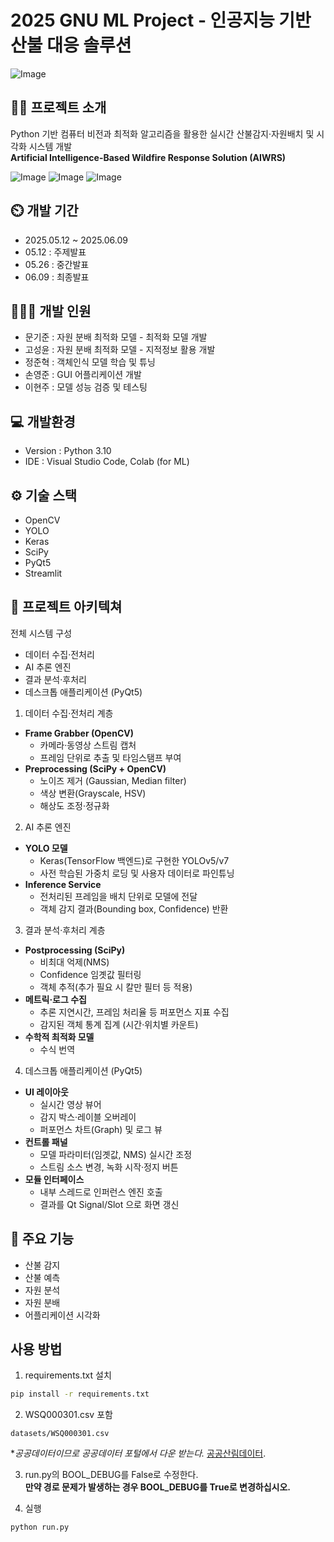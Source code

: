 # **2025 GNU ML Project - 인공지능 기반 산불 대응 솔루션**
![Image](https://gijun.notion.site/image/attachment%3A777fa5bd-03a7-4c8d-a01f-9899cb00eff8%3AChatGPT_Image_2025%EB%85%84_5%EC%9B%94_24%EC%9D%BC_%EC%98%A4%EC%A0%84_10_28_12.png?table=block&id=1fde7e8d-fc4a-8001-b258-f03de2dd3bf7&spaceId=beb5f5c9-5ecd-4100-95bc-79cc3c53ea0e&width=1420&userId=&cache=v2)


## **👨‍🏫 프로젝트 소개**
Python 기반 컴퓨터 비전과 최적화 알고리즘을 활용한 실시간 산불감지·자원배치 및 시각화 시스템 개발  
**Artificial Intelligence-Based Wildfire Response Solution (AIWRS)**

![Image](https://gijun.notion.site/image/attachment%3A29265e95-2cc3-4a6e-a159-de5ab6fff609%3A%EC%8A%A4%ED%81%AC%EB%A6%B0%EC%83%B7_2025-05-22_152427.png?table=block&id=1fbe7e8d-fc4a-8050-a07b-d0616ffcaff1&spaceId=beb5f5c9-5ecd-4100-95bc-79cc3c53ea0e&width=1420&userId=&cache=v2)
![Image](https://gijun.notion.site/image/attachment%3A440094bc-5812-4661-ba0b-0d8e8e8e470e%3A%EC%8A%A4%ED%81%AC%EB%A6%B0%EC%83%B7_2025-05-22_152432.png?table=block&id=1fbe7e8d-fc4a-80fe-bcbc-fd2abd458059&spaceId=beb5f5c9-5ecd-4100-95bc-79cc3c53ea0e&width=1420&userId=&cache=v2)
![Image](https://gijun.notion.site/image/attachment%3A579e725a-2fab-4fb2-b1ba-6f3f1543edf0%3A%EC%8A%A4%ED%81%AC%EB%A6%B0%EC%83%B7_2025-05-22_152436.png?table=block&id=1fbe7e8d-fc4a-8019-a2c9-db1050b2393d&spaceId=beb5f5c9-5ecd-4100-95bc-79cc3c53ea0e&width=1420&userId=&cache=v2)

## **⏲️ 개발 기간**

- 2025.05.12 ~ 2025.06.09
- 05.12 : 주제발표
- 05.26 : 중간발표
- 06.09 : 최종발표

## **🧑‍🤝‍🧑 개발 인원**

- 문기준 : 자원 분배 최적화 모델 - 최적화 모델 개발
- 고성윤 : 자원 분배 최적화 모델 - 지적정보 활용 개발
- 정준혁 : 객체인식 모델 학습 및 튜닝
- 손영준 : GUI 어플리케이션 개발
- 이현주 : 모델 성능 검증 및 테스팅

## **💻 개발환경**
- Version : Python 3.10
- IDE : Visual Studio Code, Colab (for ML)

## **⚙️ 기술 스택**
- OpenCV
- YOLO
- Keras
- SciPy
- PyQt5
- Streamlit

## **📝 프로젝트 아키텍쳐**
전체 시스템 구성

- 데이터 수집·전처리
- AI 추론 엔진
- 결과 분석·후처리
- 데스크톱 애플리케이션 (PyQt5)


1. 데이터 수집·전처리 계층

- **Frame Grabber (OpenCV)**
    - 카메라·동영상 스트림 캡처
    - 프레임 단위로 추출 및 타임스탬프 부여
- **Preprocessing (SciPy + OpenCV)**
    - 노이즈 제거 (Gaussian, Median filter)
    - 색상 변환(Grayscale, HSV)
    - 해상도 조정·정규화


2. AI 추론 엔진

- **YOLO 모델**
    - Keras(TensorFlow 백엔드)로 구현한 YOLOv5/v7
    - 사전 학습된 가중치 로딩 및 사용자 데이터로 파인튜닝
- **Inference Service**
    - 전처리된 프레임을 배치 단위로 모델에 전달
    - 객체 감지 결과(Bounding box, Confidence) 반환


3. 결과 분석·후처리 계층

- **Postprocessing (SciPy)**
    - 비최대 억제(NMS)
    - Confidence 임곗값 필터링
    - 객체 추적(추가 필요 시 칼만 필터 등 적용)
- **메트릭·로그 수집**
    - 추론 지연시간, 프레임 처리율 등 퍼포먼스 지표 수집
    - 감지된 객체 통계 집계 (시간·위치별 카운트)
- **수학적 최적화 모델**
    - 수식 번역


4. 데스크톱 애플리케이션 (PyQt5)

- **UI 레이아웃**
    - 실시간 영상 뷰어
    - 감지 박스·레이블 오버레이
    - 퍼포먼스 차트(Graph) 및 로그 뷰
- **컨트롤 패널**
    - 모델 파라미터(임곗값, NMS) 실시간 조정
    - 스트림 소스 변경, 녹화 시작·정지 버튼
- **모듈 인터페이스**
    - 내부 스레드로 인퍼런스 엔진 호출
    - 결과를 Qt Signal/Slot 으로 화면 갱신


## **📌 주요 기능**
- 산불 감지
- 산불 예측
- 자원 분석
- 자원 분배
- 어플리케이션 시각화

## **사용 방법**
1. requirements.txt 설치
```bash
pip install -r requirements.txt
```


2. WSQ000301.csv 포함
```
datasets/WSQ000301.csv
```

**공공데이터이므로 공공데이터 포털에서 다운 받는다.*
[공공산림데이터](https://www.bigdata-forest.kr/product/WSQ000301).


3. run.py의 BOOL_DEBUG를 False로 수정한다.  
**만약 경로 문제가 발생하는 경우 BOOL_DEBUG를 True로 변경하십시오.**


4. 실행
```bash
python run.py
```
